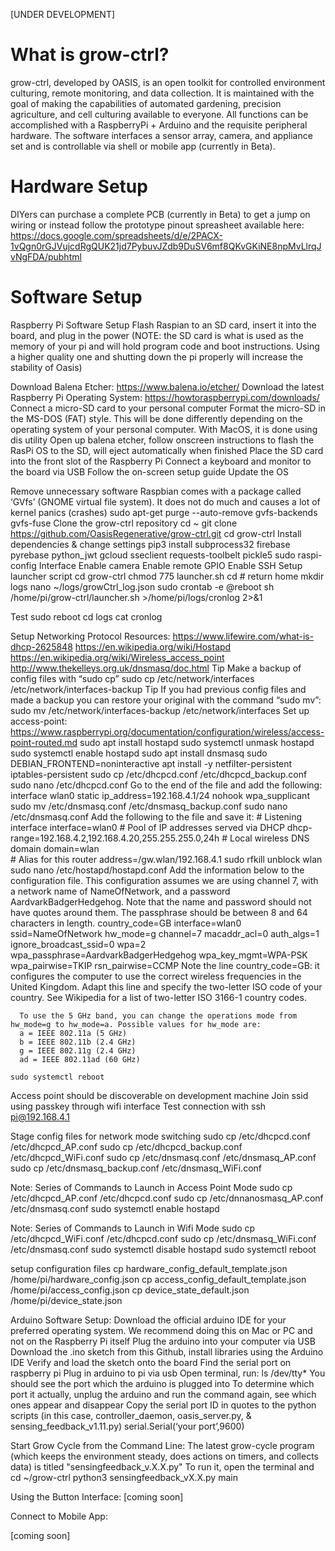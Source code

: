 [UNDER DEVELOPMENT]

# What is grow-ctrl?

grow-ctrl, developed by OASIS, is an open toolkit for controlled environment culturing, remote monitoring, and data collection. It is maintained with the goal of making the capabilities of automated gardening, precision agriculture, and cell culturing available to everyone. All functions can be accomplished with a RaspberryPi + Arduino and the requisite peripheral hardware. The software interfaces a sensor array, camera, and appliance set and is controllable via shell or mobile app (currently in Beta).      
# Hardware Setup

DIYers can purchase a complete PCB (currently in Beta) to get a jump on wiring or instead follow the prototype pinout spreasheet available here: https://docs.google.com/spreadsheets/d/e/2PACX-1vQgn0rGJVujcdRgQUK21jd7PybuvJZdb9DuSV6mf8QKvGKiNE8npMvLlrqJvNgFDA/pubhtml

# Software Setup
Raspberry Pi Software Setup
  Flash Raspian to an SD card, insert it into the board, and plug in the power
  (NOTE: the SD card is what is used as the memory of your pi and will hold program code and boot instructions. Using a higher quality one and shutting down the pi properly will   increase the stability of Oasis) 

  Download Balena Etcher: https://www.balena.io/etcher/
  Download the latest Raspberry Pi Operating System: https://howtoraspberrypi.com/downloads/
  Connect a micro-SD card to your personal computer
  Format the micro-SD in the MS-DOS (FAT) style. This will be done differently depending on the operating system of your personal computer. 
  With MacOS, it is done using dis utility
  Open up balena etcher, follow onscreen instructions to flash the RasPi OS to the SD, will eject automatically when finished
  Place the SD card into the front slot of the Raspberry Pi
  Connect a keyboard and monitor to the board via USB
  Follow the on-screen setup guide
  Update the OS

  Remove unnecessary software
  Raspbian comes with a package called ‘GVfs’ (GNOME virtual file system). It does not do much and causes a lot of kernel panics (crashes)
    sudo apt-get purge --auto-remove gvfs-backends gvfs-fuse
  Clone the grow-ctrl repository
    cd ~
    git clone https://github.com/OasisRegenerative/grow-ctrl.git
    cd grow-ctrl
  Install dependencies & change settings
    pip3 install subprocess32 firebase pyrebase python_jwt gcloud sseclient requests-toolbelt pickle5
    sudo raspi-config
      Interface
        Enable camera
        Enable remote GPIO
        Enable SSH
  Setup launcher script
    cd grow-ctrl
    chmod 775 launcher.sh
    cd # return home
    mkdir logs
    nano ~/logs/growCtrl_log.json 
    sudo crontab -e
    @reboot sh /home/pi/grow-ctrl/launcher.sh >/home/pi/logs/cronlog 2>&1
  
  Test
    sudo reboot
    cd logs
    cat cronlog

  Setup Networking Protocol
  Resources:
    https://www.lifewire.com/what-is-dhcp-2625848
    https://en.wikipedia.org/wiki/Hostapd
    https://en.wikipedia.org/wiki/Wireless_access_point
    http://www.thekelleys.org.uk/dnsmasq/doc.html
  Tip Make a backup of config files with “sudo cp”
    sudo cp /etc/network/interfaces /etc/network/interfaces-backup
  Tip If you had previous config files and made a backup you can restore your original with the command “sudo mv”:
    sudo mv /etc/network/interfaces-backup /etc/network/interfaces
  Set up access-point: https://www.raspberrypi.org/documentation/configuration/wireless/access-point-routed.md
    sudo apt install hostapd
    sudo systemctl unmask hostapd
    sudo systemctl enable hostapd
    sudo apt install dnsmasq
    sudo DEBIAN_FRONTEND=noninteractive apt install -y netfilter-persistent iptables-persistent
    sudo cp /etc/dhcpcd.conf /etc/dhcpcd_backup.conf
    sudo nano /etc/dhcpcd.conf
        Go to the end of the file and add the following:
            interface wlan0
            static ip_address=192.168.4.1/24
            nohook wpa_supplicant
    sudo mv /etc/dnsmasq.conf /etc/dnsmasq_backup.conf
    sudo nano /etc/dnsmasq.conf
      Add the following to the file and save it:
          # Listening interface
          interface=wlan0 
          # Pool of IP addresses served via DHCP
          dhcp-range=192.168.4.2,192.168.4.20,255.255.255.0,24h
          # Local wireless DNS domain
          domain=wlan     
          # Alias for this router
          address=/gw.wlan/192.168.4.1
    sudo rfkill unblock wlan
    sudo nano /etc/hostapd/hostapd.conf
       Add the information below to the configuration file. This configuration assumes we are using channel 7, with a network name of NameOfNetwork, 
       and a password AardvarkBadgerHedgehog. Note that the name and password should not have quotes around them. 
       The passphrase should be between 8 and 64 characters in length.
          country_code=GB
          interface=wlan0
          ssid=NameOfNetwork
          hw_mode=g
          channel=7
          macaddr_acl=0
          auth_algs=1
          ignore_broadcast_ssid=0
          wpa=2
          wpa_passphrase=AardvarkBadgerHedgehog
          wpa_key_mgmt=WPA-PSK
          wpa_pairwise=TKIP
          rsn_pairwise=CCMP
      Note the line country_code=GB: it configures the computer to use the correct wireless frequencies in the United Kingdom. 
      Adapt this line and specify the two-letter ISO code of your country. See Wikipedia for a list of two-letter ISO 3166-1 country codes.

      To use the 5 GHz band, you can change the operations mode from hw_mode=g to hw_mode=a. Possible values for hw_mode are:
      a = IEEE 802.11a (5 GHz)
      b = IEEE 802.11b (2.4 GHz)
      g = IEEE 802.11g (2.4 GHz)
      ad = IEEE 802.11ad (60 GHz)

    sudo systemctl reboot

  Access point should be discoverable on development machine
  Join ssid using passkey through wifi interface
  Test connection with
    ssh pi@192.168.4.1

  Stage config files for network mode switching
    sudo cp /etc/dhcpcd.conf /etc/dhcpcd_AP.conf
    sudo cp /etc/dhcpcd_backup.conf /etc/dhcpcd_WiFi.conf
    sudo cp /etc/dnsmasq.conf /etc/dnsmasq_AP.conf
    sudo cp /etc/dnsmasq_backup.conf /etc/dnsmasq_WiFi.conf
  
  Note: Series of Commands to Launch in Access Point Mode
    sudo cp /etc/dhcpcd_AP.conf /etc/dhcpcd.conf
    sudo cp /etc/dnnanosmasq_AP.conf /etc/dnsmasq.conf
    sudo systemctl enable hostapd
  
  Note: Series of Commands to Launch in Wifi Mode
    sudo cp /etc/dhcpcd_WiFi.conf /etc/dhcpcd.conf
    sudo cp /etc/dnsmasq_WiFi.conf /etc/dnsmasq.conf
    sudo systemctl disable hostapd
    sudo systemctl reboot
 

  setup configuration files
    cp hardware_config_default_template.json /home/pi/hardware_config.json
    cp access_config_default_template.json /home/pi/access_config.json
    cp device_state_default.json /home/pi/device_state.json

Arduino Software Setup:
  Download the official arduino IDE for your preferred operating system. We recommend doing this on Mac or PC and not on the Raspberry Pi itself
  Plug the arduino into your computer via USB
  Download the .ino sketch from this Github, install libraries using the Arduino IDE
  Verify and load the sketch onto the board
  Find the serial port on raspberry pi
  Plug in arduino to pi via usb
  Open terminal, run:
    ls /dev/tty*
  You should see the port which the arduino is plugged into
  To determine which port it actually, unplug the arduino and run the command again, see which ones appear and disappear
   Copy the serial port ID in quotes to the python scripts (in this case, controller_daemon, oasis_server.py, & sensing_feedback_v1.11.py) serial.Serial(‘your port’,9600) 

Start Grow Cycle from the Command Line:
  The latest grow-cycle program (which keeps the environment steady, does actions on timers, and collects data) is titled "sensingfeedback_v.X.X.py"
  To run it, open the terminal and
    cd ~/grow-ctrl
    python3 sensingfeedback_vX.X.py main

Using the Button Interface:
[coming soon]

Connect to Mobile App:

[coming soon]



